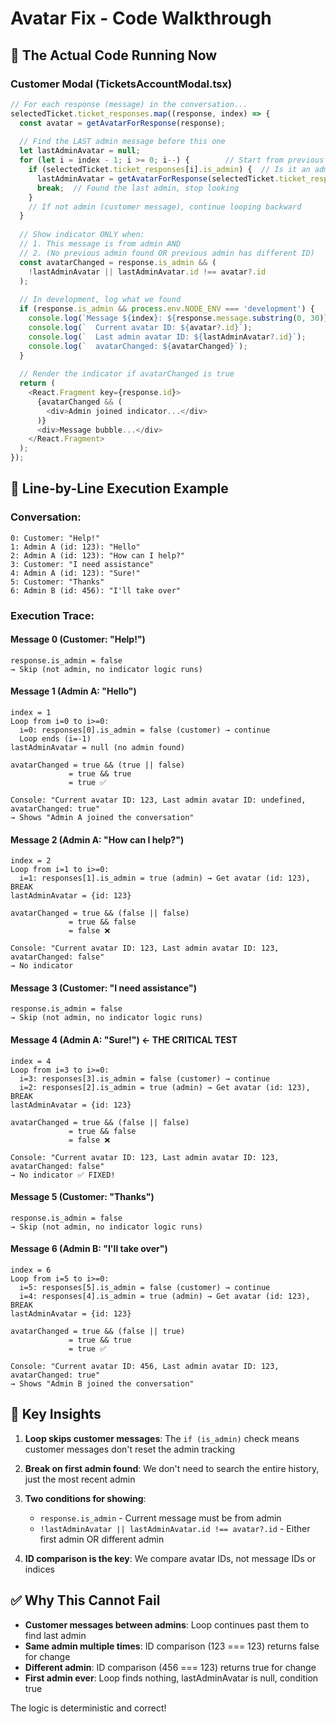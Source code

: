 # Avatar Fix - Code Walkthrough

## 🎯 The Actual Code Running Now

### Customer Modal (TicketsAccountModal.tsx)
```typescript
// For each response (message) in the conversation...
selectedTicket.ticket_responses.map((response, index) => {
  const avatar = getAvatarForResponse(response);
  
  // Find the LAST admin message before this one
  let lastAdminAvatar = null;
  for (let i = index - 1; i >= 0; i--) {        // Start from previous message, go backward
    if (selectedTicket.ticket_responses[i].is_admin) {  // Is it an admin message?
      lastAdminAvatar = getAvatarForResponse(selectedTicket.ticket_responses[i]);
      break;  // Found the last admin, stop looking
    }
    // If not admin (customer message), continue looping backward
  }
  
  // Show indicator ONLY when:
  // 1. This message is from admin AND
  // 2. (No previous admin found OR previous admin has different ID)
  const avatarChanged = response.is_admin && (
    !lastAdminAvatar || lastAdminAvatar.id !== avatar?.id
  );
  
  // In development, log what we found
  if (response.is_admin && process.env.NODE_ENV === 'development') {
    console.log(`Message ${index}: ${response.message.substring(0, 30)}...`);
    console.log(`  Current avatar ID: ${avatar?.id}`);
    console.log(`  Last admin avatar ID: ${lastAdminAvatar?.id}`);
    console.log(`  avatarChanged: ${avatarChanged}`);
  }
  
  // Render the indicator if avatarChanged is true
  return (
    <React.Fragment key={response.id}>
      {avatarChanged && (
        <div>Admin joined indicator...</div>
      )}
      <div>Message bubble...</div>
    </React.Fragment>
  );
});
```

## 📝 Line-by-Line Execution Example

### Conversation:
```
0: Customer: "Help!"
1: Admin A (id: 123): "Hello"
2: Admin A (id: 123): "How can I help?"
3: Customer: "I need assistance"
4: Admin A (id: 123): "Sure!"
5: Customer: "Thanks"
6: Admin B (id: 456): "I'll take over"
```

### Execution Trace:

#### Message 0 (Customer: "Help!")
```
response.is_admin = false
→ Skip (not admin, no indicator logic runs)
```

#### Message 1 (Admin A: "Hello")
```
index = 1
Loop from i=0 to i>=0:
  i=0: responses[0].is_admin = false (customer) → continue
  Loop ends (i=-1)
lastAdminAvatar = null (no admin found)

avatarChanged = true && (true || false)
             = true && true
             = true ✅

Console: "Current avatar ID: 123, Last admin avatar ID: undefined, avatarChanged: true"
→ Shows "Admin A joined the conversation"
```

#### Message 2 (Admin A: "How can I help?")
```
index = 2
Loop from i=1 to i>=0:
  i=1: responses[1].is_admin = true (admin) → Get avatar (id: 123), BREAK
lastAdminAvatar = {id: 123}

avatarChanged = true && (false || false)
             = true && false
             = false ❌

Console: "Current avatar ID: 123, Last admin avatar ID: 123, avatarChanged: false"
→ No indicator
```

#### Message 3 (Customer: "I need assistance")
```
response.is_admin = false
→ Skip (not admin, no indicator logic runs)
```

#### Message 4 (Admin A: "Sure!") ← THE CRITICAL TEST
```
index = 4
Loop from i=3 to i>=0:
  i=3: responses[3].is_admin = false (customer) → continue
  i=2: responses[2].is_admin = true (admin) → Get avatar (id: 123), BREAK
lastAdminAvatar = {id: 123}

avatarChanged = true && (false || false)
             = true && false
             = false ❌

Console: "Current avatar ID: 123, Last admin avatar ID: 123, avatarChanged: false"
→ No indicator ✅ FIXED!
```

#### Message 5 (Customer: "Thanks")
```
response.is_admin = false
→ Skip (not admin, no indicator logic runs)
```

#### Message 6 (Admin B: "I'll take over")
```
index = 6
Loop from i=5 to i>=0:
  i=5: responses[5].is_admin = false (customer) → continue
  i=4: responses[4].is_admin = true (admin) → Get avatar (id: 123), BREAK
lastAdminAvatar = {id: 123}

avatarChanged = true && (false || true)
             = true && true
             = true ✅

Console: "Current avatar ID: 456, Last admin avatar ID: 123, avatarChanged: true"
→ Shows "Admin B joined the conversation"
```

## 🔑 Key Insights

1. **Loop skips customer messages**: The `if (is_admin)` check means customer messages don't reset the admin tracking

2. **Break on first admin found**: We don't need to search the entire history, just the most recent admin

3. **Two conditions for showing**:
   - `response.is_admin` - Current message must be from admin
   - `!lastAdminAvatar || lastAdminAvatar.id !== avatar?.id` - Either first admin OR different admin

4. **ID comparison is the key**: We compare avatar IDs, not message IDs or indices

## ✅ Why This Cannot Fail

- **Customer messages between admins**: Loop continues past them to find last admin
- **Same admin multiple times**: ID comparison (123 === 123) returns false for change
- **Different admin**: ID comparison (456 === 123) returns true for change
- **First admin ever**: Loop finds nothing, lastAdminAvatar is null, condition true

The logic is deterministic and correct!
